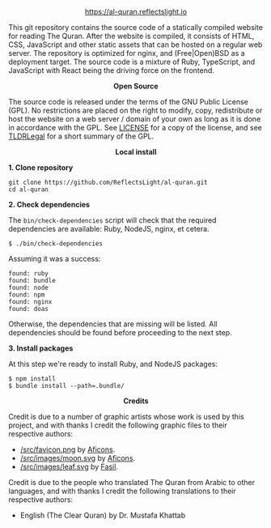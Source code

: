 <p align="center">
  <a href="https://al-quran.reflectslight.io">
    https://al-quran.reflectslight.io
  </a>
</p>

This git repository contains the source code of a statically compiled
website for reading The Quran. After the website is compiled, it consists
of HTML, CSS, JavaScript and other static assets that can be hosted on a
regular web server. The repository is optimized for nginx, and (Free|Open)BSD
as a deployment target. The source code is a mixture of Ruby, TypeScript, and
JavaScript with React being the driving force on the frontend.

<p align="center">
  <strong>Open Source</strong>
</p>

The source code is released under the terms of the GNU Public License (GPL).
No restrictions are placed on the right to modify, copy, redistribute or host
the website on a web server / domain of your own as long as it is done in
accordance with the GPL. See
[LICENSE](./LICENSE)
for a copy of the license, and see
[TLDRLegal](https://www.tldrlegal.com/license/gnu-general-public-license-v3-gpl-3)
for a short summary of the GPL.

<p align="center">
  <strong>Local install</strong>
</p>

__1. Clone repository__

    git clone https://github.com/ReflectsLight/al-quran.git
    cd al-quran

__2. Check dependencies__

The `bin/check-dependencies` script will check that the required
dependencies are available: Ruby, NodeJS, nginx, et cetera.

    $ ./bin/check-dependencies

Assuming it was a success:

    found: ruby
    found: bundle
    found: node
    found: npm
    found: nginx
    found: doas

Otherwise, the dependencies that are missing will be listed. All
dependencies should be found before proceeding to the next step.

__3. Install packages__

At this step we're ready to install Ruby, and NodeJS packages:

    $ npm install
    $ bundle install --path=.bundle/

<p align="center">
  <strong>Credits</strong>
</p>

Credit is due to a number of graphic artists whose work is used by
this project, and with thanks I credit the following graphic files to their
respective authors:

* [/src/favicon.png](/src/favicon.png)
  by
  [Aficons](https://freeicons.io/profile/9247).
* [/src/images/moon.svg](/src/images/moon.svg)
  by
  [Aficons](https://freeicons.io/profile/9247).
* [/src/images/leaf.svg](/src/images/leaf.svg)
  by
  [Fasil](https://freeicons.io/profile/722).

Credit is due to the people who translated The Quran from Arabic to other
languages, and with thanks I credit the following translations to their
respective authors:

* English (The Clear Quran) by Dr. Mustafa Khattab
